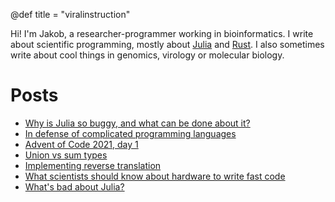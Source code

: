 @def title = "viralinstruction"

Hi! I'm Jakob, a researcher-programmer working in bioinformatics. I write about scientific programming, mostly about [Julia](https://julialang.org/) and [Rust](https://www.rust-lang.org/). I also sometimes write about cool things in genomics, virology or molecular biology.

# Posts
* [Why is Julia so buggy, and what can be done about it?](/posts/bugs)
* [In defense of complicated programming languages](/posts/defense)
* [Advent of Code 2021, day 1](/posts/aoc2021_1)
* [Union vs sum types](/posts/uniontypes)
* [Implementing reverse translation](/posts/codonset)
* [What scientists should know about hardware to write fast code](/posts/hardware)
* [What's bad about Julia?](/posts/badjulia)
